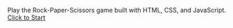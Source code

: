 Play the Rock-Paper-Scissors game built with HTML, CSS, and JavaScript. [Click to Start](https://dhananjaysable370.github.io/Rock-Paper-Scissors/)
